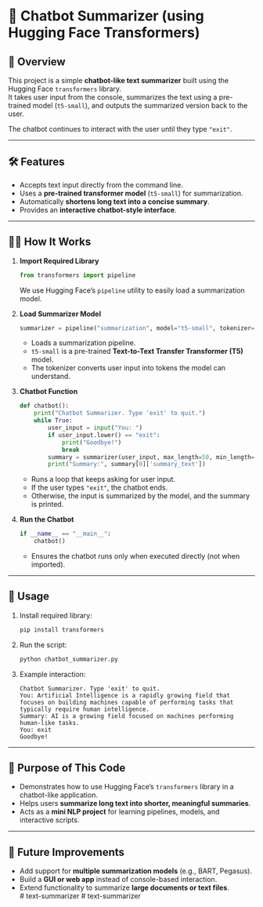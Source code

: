 # 📘 Chatbot Summarizer (using Hugging Face Transformers)

## 📌 Overview
This project is a simple **chatbot-like text summarizer** built using the Hugging Face `transformers` library.  
It takes user input from the console, summarizes the text using a pre-trained model (`t5-small`), and outputs the summarized version back to the user.  

The chatbot continues to interact with the user until they type `"exit"`.

---

## 🛠 Features
- Accepts text input directly from the command line.  
- Uses a **pre-trained transformer model** (`t5-small`) for summarization.  
- Automatically **shortens long text into a concise summary**.  
- Provides an **interactive chatbot-style interface**.  

---

## 🧑‍💻 How It Works
1. **Import Required Library**  
   ```python
   from transformers import pipeline
   ```
   We use Hugging Face’s `pipeline` utility to easily load a summarization model.

2. **Load Summarizer Model**  
   ```python
   summarizer = pipeline("summarization", model="t5-small", tokenizer="t5-small")
   ```
   - Loads a summarization pipeline.  
   - `t5-small` is a pre-trained **Text-to-Text Transfer Transformer (T5)** model.  
   - The tokenizer converts user input into tokens the model can understand.  

3. **Chatbot Function**  
   ```python
   def chatbot():
       print("Chatbot Summarizer. Type 'exit' to quit.")
       while True:
           user_input = input("You: ")
           if user_input.lower() == "exit":
               print("Goodbye!")
               break
           summary = summarizer(user_input, max_length=50, min_length=10, do_sample=False)
           print("Summary:", summary[0]['summary_text'])
   ```
   - Runs a loop that keeps asking for user input.  
   - If the user types `"exit"`, the chatbot ends.  
   - Otherwise, the input is summarized by the model, and the summary is printed.  

4. **Run the Chatbot**  
   ```python
   if __name__ == "__main__":
       chatbot()
   ```
   - Ensures the chatbot runs only when executed directly (not when imported).  

---

## 🚀 Usage
1. Install required library:
   ```bash
   pip install transformers
   ```

2. Run the script:
   ```bash
   python chatbot_summarizer.py
   ```

3. Example interaction:
   ```
   Chatbot Summarizer. Type 'exit' to quit.
   You: Artificial Intelligence is a rapidly growing field that focuses on building machines capable of performing tasks that typically require human intelligence.
   Summary: AI is a growing field focused on machines performing human-like tasks.
   You: exit
   Goodbye!
   ```

---

## 🎯 Purpose of This Code
- Demonstrates how to use Hugging Face’s `transformers` library in a chatbot-like application.  
- Helps users **summarize long text into shorter, meaningful summaries**.  
- Acts as a **mini NLP project** for learning pipelines, models, and interactive scripts.  

---

## 📂 Future Improvements
- Add support for **multiple summarization models** (e.g., BART, Pegasus).  
- Build a **GUI or web app** instead of console-based interaction.  
- Extend functionality to summarize **large documents or text files**.  
#   t e x t - s u m m a r i z e r  
 #   t e x t - s u m m a r i z e r  
 